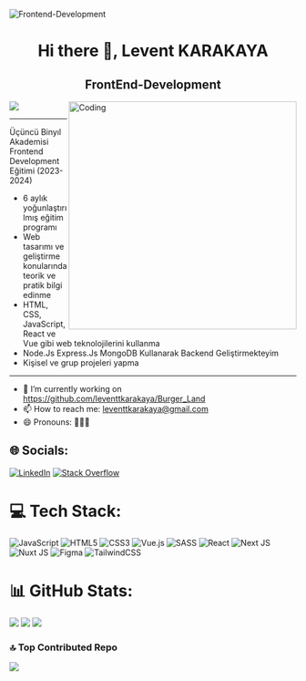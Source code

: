 ![Frontend-Development](https://camo.githubusercontent.com/8ae85eb04d632f37ae7a1c00f1c3b76a0e818a4a13f640be5ff189ff2a10d905/68747470733a2f2f73352e67696679752e636f6d2f696d616765732f53693339512e706e67)
<h1 align="center"> Hi there 👋, Levent KARAKAYA</h1> 
<h2 align="center"> FrontEnd-Development</h2> 

<img align="right"   alt="Coding" width="400" src="https://user-images.githubusercontent.com/74038190/229223263-cf2e4b07-2615-4f87-9c38-e37600f8381a.gif">


[![](https://visitcount.itsvg.in/api?id=leventtkarakaya&icon=0&color=1)](https://visitcount.itsvg.in)
<!-- Proudly created with GPRM ( https://gprm.itsvg.in ) -->
---
Üçüncü Binyıl Akademisi Frontend Development Eğitimi (2023-2024)
- 6 aylık yoğunlaştırılmış eğitim programı
- Web tasarımı ve geliştirme konularında teorik ve pratik bilgi edinme
- HTML, CSS, JavaScript, React ve Vue gibi web teknolojilerini kullanma
- Node.Js Express.Js MongoDB Kullanarak Backend Geliştirmekteyim
- Kişisel ve grup projeleri yapma
---
- 🔭 I’m currently working on https://github.com/leventtkarakaya/Burger_Land 
- 📫 How to reach me: leventtkarakaya@gmail.com 
- 😄 Pronouns: 👨🏽‍💻


## 🌐 Socials:
[![LinkedIn](https://img.shields.io/badge/LinkedIn-%230077B5.svg?logo=linkedin&logoColor=white)](https://linkedin.com/in/https://www.linkedin.com/in/levent-karakaya-27b75728b/) [![Stack Overflow](https://img.shields.io/badge/-Stackoverflow-FE7A16?logo=stack-overflow&logoColor=white)](https://stackoverflow.com/users/https://stackoverflow.com/users/23240883/levo58) 

# 💻 Tech Stack:
![JavaScript](https://img.shields.io/badge/javascript-%23323330.svg?style=for-the-badge&logo=javascript&logoColor=%23F7DF1E) ![HTML5](https://img.shields.io/badge/html5-%23E34F26.svg?style=for-the-badge&logo=html5&logoColor=white) ![CSS3](https://img.shields.io/badge/css3-%231572B6.svg?style=for-the-badge&logo=css3&logoColor=white) ![Vue.js](https://img.shields.io/badge/vue.js-%2335495e.svg?style=for-the-badge&logo=vuedotjs&logoColor=%234FC08D) ![SASS](https://img.shields.io/badge/SASS-hotpink.svg?style=for-the-badge&logo=SASS&logoColor=white) ![React](https://img.shields.io/badge/react-%2320232a.svg?style=for-the-badge&logo=react&logoColor=%2361DAFB) ![Next JS](https://img.shields.io/badge/Next-black?style=for-the-badge&logo=next.js&logoColor=white) ![Nuxt JS](https://img.shields.io/badge/Nuxt-002E3B?style=for-the-badge&logo=nuxt.js&logoColor=#00DC82) ![Figma](https://img.shields.io/badge/figma-%23F24E1E.svg?style=for-the-badge&logo=figma&logoColor=white) ![TailwindCSS](https://img.shields.io/badge/tailwindcss-%2338B2AC.svg?style=for-the-badge&logo=tailwind-css&logoColor=white)

# 📊 GitHub Stats:  
![](https://github-readme-stats.vercel.app/api?username=leventtkarakaya&theme=radical&hide_border=true&include_all_commits=true&count_private=true)
![](https://github-readme-streak-stats.herokuapp.com/?user=leventtkarakaya&theme=radical&hide_border=true)
![](https://github-readme-stats.vercel.app/api/top-langs/?username=leventtkarakaya&theme=radical&hide_border=true&include_all_commits=true&count_private=true&layout=compact)

### 🔝 Top Contributed Repo
![](https://github-contributor-stats.vercel.app/api?username=leventtkarakaya&limit=5&theme=radical&combine_all_yearly_contributions=true)


